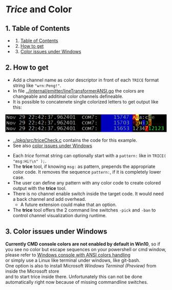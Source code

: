 # *Trice* and Color

##  1. <a name='TableofContents'></a>Table of Contents

<!-- vscode-markdown-toc -->
* 1. [Table of Contents](#TableofContents)
* 2. [How to get](#Howtoget)
* 3. [Color issues under Windows](#ColorissuesunderWindows)

<!-- vscode-markdown-toc-config
	numbering=true
	autoSave=true
	/vscode-markdown-toc-config -->
<!-- /vscode-markdown-toc -->

##  2. <a name='Howtoget'></a>How to get

- Add a channel name as color descriptor in front of each `TRICE` format string like `"wrn:Peng!"`.
- In file [../internal/emitter/lineTransformerANSI.go](../internal/emitter/lineTransformerANSI.go) the colors are changeable and additinal color channels defineable.
- It is possible to concatenete single colorized letters to get output like this:

![./ref/COLOR_output.PNG](./ref/COLOR_output.PNG)

- [../pkg/src/triceCheck.c](../pkg/src/triceCheck.c) contains the code for this example.
- See also [color issues under Windows](./Common.md#color-issues-under-windows)

* Each *trice* format string can optionally start with a `pattern:` like in `TRICE( "msg:Hi!\n" );`.
* The **trice** tool, if knowing `msg:` as pattern, prepends the appropriate color code. It removes the sequence `pattern:`, if it is completely lower case.
* The user can define any pattern with any color code to create colored output with the **trice** tool.
* There is no channel enable switch inside the target code. It would need a back channel and add overhead.
  * A future extension could make that an option.
* The **trice** tool offers the 2 command line switches `-pick` and `-ban` to control channel visualization during runtime.  

##  3. <a name='ColorissuesunderWindows'></a>Color issues under Windows

**Currently CMD console colors are not enabled by default in Win10**, so if you see no color but escape sequences on your powershell or cmd window, please refer to
[Windows console with ANSI colors handling](https://superuser.com/questions/413073/windows-console-with-ansi-colors-handling/1050078#1050078)\
or simply use a Linux like terminal under windows, like git-bash.\
One option is also to install Microsoft *Windows Terminal (Preview)* from inside the Microsoft store\
and to start trice inside there. Unfortunately this can not be done automatically right now because of missing commandline switches.
